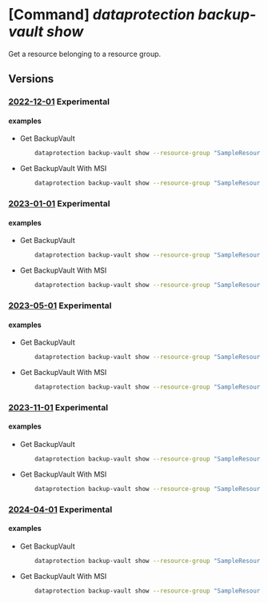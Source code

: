 # [Command] _dataprotection backup-vault show_

Get a resource belonging to a resource group.

## Versions

### [2022-12-01](/Resources/mgmt-plane/L3N1YnNjcmlwdGlvbnMve30vcmVzb3VyY2Vncm91cHMve30vcHJvdmlkZXJzL21pY3Jvc29mdC5kYXRhcHJvdGVjdGlvbi9iYWNrdXB2YXVsdHMve30=/2022-12-01.xml) **Experimental**

<!-- mgmt-plane /subscriptions/{}/resourcegroups/{}/providers/microsoft.dataprotection/backupvaults/{} 2022-12-01 -->

#### examples

- Get BackupVault
    ```bash
        dataprotection backup-vault show --resource-group "SampleResourceGroup" --vault-name "swaggerExample"
    ```

- Get BackupVault With MSI
    ```bash
        dataprotection backup-vault show --resource-group "SampleResourceGroup" --vault-name "swaggerExample"
    ```

### [2023-01-01](/Resources/mgmt-plane/L3N1YnNjcmlwdGlvbnMve30vcmVzb3VyY2Vncm91cHMve30vcHJvdmlkZXJzL21pY3Jvc29mdC5kYXRhcHJvdGVjdGlvbi9iYWNrdXB2YXVsdHMve30=/2023-01-01.xml) **Experimental**

<!-- mgmt-plane /subscriptions/{}/resourcegroups/{}/providers/microsoft.dataprotection/backupvaults/{} 2023-01-01 -->

#### examples

- Get BackupVault
    ```bash
        dataprotection backup-vault show --resource-group "SampleResourceGroup" --vault-name "swaggerExample"
    ```

- Get BackupVault With MSI
    ```bash
        dataprotection backup-vault show --resource-group "SampleResourceGroup" --vault-name "swaggerExample"
    ```

### [2023-05-01](/Resources/mgmt-plane/L3N1YnNjcmlwdGlvbnMve30vcmVzb3VyY2Vncm91cHMve30vcHJvdmlkZXJzL21pY3Jvc29mdC5kYXRhcHJvdGVjdGlvbi9iYWNrdXB2YXVsdHMve30=/2023-05-01.xml) **Experimental**

<!-- mgmt-plane /subscriptions/{}/resourcegroups/{}/providers/microsoft.dataprotection/backupvaults/{} 2023-05-01 -->

#### examples

- Get BackupVault
    ```bash
        dataprotection backup-vault show --resource-group "SampleResourceGroup" --vault-name "swaggerExample"
    ```

- Get BackupVault With MSI
    ```bash
        dataprotection backup-vault show --resource-group "SampleResourceGroup" --vault-name "swaggerExample"
    ```

### [2023-11-01](/Resources/mgmt-plane/L3N1YnNjcmlwdGlvbnMve30vcmVzb3VyY2Vncm91cHMve30vcHJvdmlkZXJzL21pY3Jvc29mdC5kYXRhcHJvdGVjdGlvbi9iYWNrdXB2YXVsdHMve30=/2023-11-01.xml) **Experimental**

<!-- mgmt-plane /subscriptions/{}/resourcegroups/{}/providers/microsoft.dataprotection/backupvaults/{} 2023-11-01 -->

#### examples

- Get BackupVault
    ```bash
        dataprotection backup-vault show --resource-group "SampleResourceGroup" --vault-name "swaggerExample"
    ```

- Get BackupVault With MSI
    ```bash
        dataprotection backup-vault show --resource-group "SampleResourceGroup" --vault-name "swaggerExample"
    ```

### [2024-04-01](/Resources/mgmt-plane/L3N1YnNjcmlwdGlvbnMve30vcmVzb3VyY2Vncm91cHMve30vcHJvdmlkZXJzL21pY3Jvc29mdC5kYXRhcHJvdGVjdGlvbi9iYWNrdXB2YXVsdHMve30=/2024-04-01.xml) **Experimental**

<!-- mgmt-plane /subscriptions/{}/resourcegroups/{}/providers/microsoft.dataprotection/backupvaults/{} 2024-04-01 -->

#### examples

- Get BackupVault
    ```bash
        dataprotection backup-vault show --resource-group "SampleResourceGroup" --vault-name "swaggerExample"
    ```

- Get BackupVault With MSI
    ```bash
        dataprotection backup-vault show --resource-group "SampleResourceGroup" --vault-name "swaggerExample"
    ```
